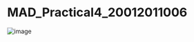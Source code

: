 # MAD_Practical4_20012011006
![image](https://user-images.githubusercontent.com/101279242/191559776-8450705d-65af-459e-899c-3446276b0d36.png)
